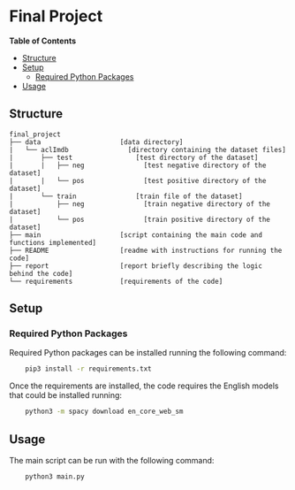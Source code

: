 # Final Project

<!-- START doctoc generated TOC please keep comment here to allow auto update -->
<!-- DON'T EDIT THIS SECTION, INSTEAD RE-RUN doctoc TO UPDATE -->
**Table of Contents**

- [Structure](#structure)
- [Setup](#setup)
  - [Required Python Packages](#required-python-packages)
- [Usage](#usage)

<!-- END doctoc generated TOC please keep comment here to allow auto update -->


## Structure

    final_project
    ├── data                    [data directory]
    |   └── aclImdb               [directory containing the dataset files]
    |       ├── test                [test directory of the dataset]
    |       |   ├── neg               [test negative directory of the dataset]
    |       |   └── pos               [test positive directory of the dataset]
    |       └── train               [train file of the dataset]
    |           ├── neg               [train negative directory of the dataset]
    |           └── pos               [train positive directory of the dataset]
    ├── main                    [script containing the main code and functions implemented]
    ├── README                  [readme with instructions for running the code]
    ├── report                  [report briefly describing the logic behind the code]
    └── requirements            [requirements of the code]


## Setup

### Required Python Packages

Required Python packages can be installed running the following command:

```bash
    pip3 install -r requirements.txt
```

Once the requirements are installed, the code requires the English models that could be installed running: 

```bash
    python3 -m spacy download en_core_web_sm
```


## Usage

The main script can be run with the following command:

```bash
    python3 main.py
```
